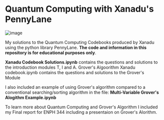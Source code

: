 # Quantum Computing with Xanadu's PennyLane
![image](https://user-images.githubusercontent.com/64051575/209206122-72d5aaa1-8f5e-4ad7-8b44-7e14273247a7.png)

My solutions to the Quantum Computing Codebooks produced by Xanadu using the python library PennyLane. **The code and information in this repository is for educational purposes only**.

**Xanadu Codebook Solutions.ipynb** contains the questions and solutions to the introduction modules T, I and A.
Grover's Algoorithm Xanadu codebook.ipynb contains the questions and solutions to the Grover's Module

I also included an example of using Grover's algorithm compared to a conventional searching/sorting algorithm in the file: **Multi-Variable Grover's Alogithm Example.ipynb**

To learn more about Quantum Computing and Grover's Algorithm I included my Final report for ENPH 344 including a presentaion on Grover's Alorithm.

